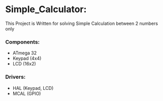 # Simple_Calculator:
This Project is Written for solving Simple Calculation between 2 numbers only

### Components:
- ATmega 32
- Keypad (4x4)
- LCD (16x2)


### Drivers:
- HAL (Keypad, LCD) 
- MCAL (GPIO)

